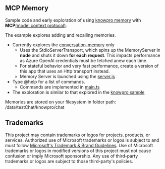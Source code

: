 ## MCP Memory

Sample code and early exploration of using [knowpro memory](../../packages/memory/conversation/README.md) with **MCP**[(model context protocol)](https://github.com/modelcontextprotocol/typescript-sdk).

The example explores adding and recalling memories.

- Currently explores the [conversation-memory](../../packages/memory/conversation/src/conversationMemory.ts) only
  - Uses the StdioServerTransport, which spins up the MemoryServer in **node** and shuts it down **for each request**. This impacts performance as Azure OpenAI credentials must be fetched anew each time.
  - For stateful behavior and very fast performance, create a version of this app that uses an Http transport instead.
  - Memory Server is launched using the [server.js](./src/server.ts)
- Type @help for a list of commands.
  - Commands are implemented in [main.ts](./src/main.ts)
- The exploration is similar to that explored in the [knowpro sample](../chat/README.md)

Memories are stored on your filesystem in folder path: /data/testChat/knowpro/chat

## Trademarks

This project may contain trademarks or logos for projects, products, or services. Authorized use of Microsoft
trademarks or logos is subject to and must follow
[Microsoft's Trademark & Brand Guidelines](https://www.microsoft.com/en-us/legal/intellectualproperty/trademarks/usage/general).
Use of Microsoft trademarks or logos in modified versions of this project must not cause confusion or imply Microsoft sponsorship.
Any use of third-party trademarks or logos are subject to those third-party's policies.
